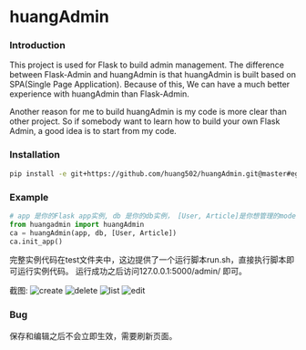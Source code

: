 # huangAdmin

### Introduction

This project is used for Flask to build admin management. The difference between Flask-Admin and huangAdmin is that huangAdmin is built based on SPA(Single Page Application). Because of this, We can have a much better experience with huangAdmin than Flask-Admin.

Another reason for me to build huangAdmin is my code is more clear than other project. So if somebody want to learn how to build your own Flask Admin, a good idea is to start from my code.

### Installation

```bash
pip install -e git+https://github.com/huang502/huangAdmin.git@master#egg=huangAdmin
```

### Example

```python
# app 是你的Flask app实例, db 是你的db实例， [User, Article]是你想管理的model
from huangadmin import huangAdmin
ca = huangAdmin(app, db, [User, Article])
ca.init_app()
```

完整实例代码在test文件夹中，这边提供了一个运行脚本run.sh，直接执行脚本即可运行实例代码。
运行成功之后访问127.0.0.1:5000/admin/ 即可。

截图:
![create](https://raw.githubusercontent.com/huang502/huangAdmin/master/examples/create.gif)
![delete](https://raw.githubusercontent.com/huang502/huangAdmin/master/examples/delete.gif)
![list](https://raw.githubusercontent.com/huang502/huangAdmin/master/examples/list.gif)
![edit](https://raw.githubusercontent.com/huang502/huangAdmin/master/examples/edit.gif)

### Bug

保存和编辑之后不会立即生效，需要刷新页面。
